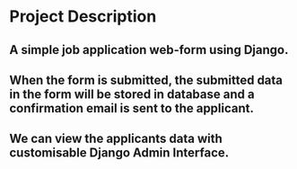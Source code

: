 # Project Description

## A simple job application web-form using Django.
## When the form is submitted, the submitted data in the form will be stored in database and a confirmation email is sent to the applicant.
## We can view the applicants data with customisable Django Admin Interface.